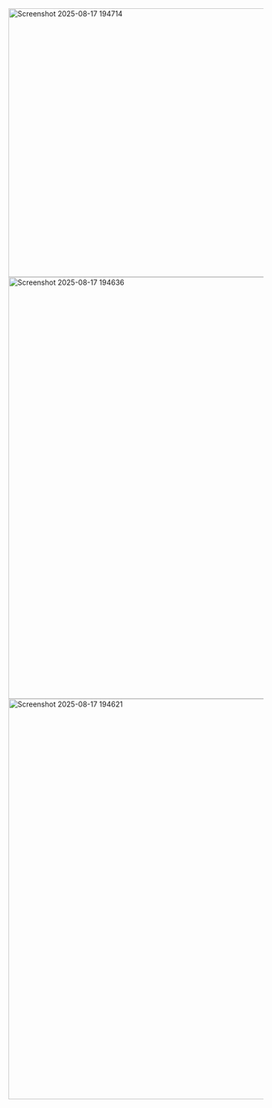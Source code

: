 <img width="1853" height="530" alt="Screenshot 2025-08-17 194714" src="https://github.com/user-attachments/assets/6519471f-6987-4c31-b263-47950c4397c5" />
<img width="1317" height="832" alt="Screenshot 2025-08-17 194636" src="https://github.com/user-attachments/assets/1eb4322c-9a69-4e94-9441-1b0720580d97" />
<img width="879" height="790" alt="Screenshot 2025-08-17 194621" src="https://github.com/user-attachments/assets/c72ce6ad-1fa6-44dc-98de-a0694151d389" />
